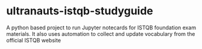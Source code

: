# ultranauts-istqb-studyguide
A python based project to run Jupyter notecards for ISTQB foundation exam materials. It also uses automation to collect and update vocabulary from the official ISTQB website
